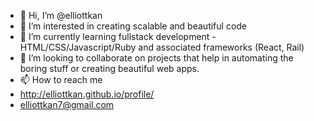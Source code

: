 - 👋 Hi, I’m @elliottkan
- 👀 I’m interested in creating scalable and beautiful code
- 🌱 I’m currently learning fullstack development - HTML/CSS/Javascript/Ruby and associated frameworks (React, Rail)
- 💞️ I’m looking to collaborate on projects that help in automating the boring stuff or creating beautiful web apps.
- 📫 How to reach me 
- http://elliottkan.github.io/profile/
- elliottkan7@gmail.com

<!---
elliottkan/elliottkan is a ✨ special ✨ repository because its `README.md` (this file) appears on your GitHub profile.
You can click the Preview link to take a look at your changes.
--->
